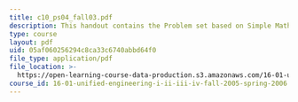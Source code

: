 ```yaml
---
title: c10_ps04_fall03.pdf
description: This handout contains the Problem set based on Simple Math Functions.
type: course
layout: pdf
uid: 05af060256294c8ca33c6740abbd64f0
file_type: application/pdf
file_location: >-
  https://open-learning-course-data-production.s3.amazonaws.com/16-01-unified-engineering-i-ii-iii-iv-fall-2005-spring-2006/05af060256294c8ca33c6740abbd64f0_c10_ps04_fall03.pdf
course_id: 16-01-unified-engineering-i-ii-iii-iv-fall-2005-spring-2006
---
```


